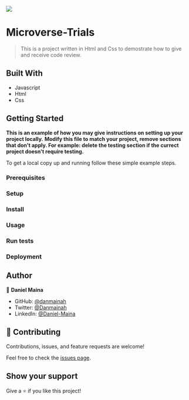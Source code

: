 ![](https://img.shields.io/badge/Microverse-blueviolet)

# Microverse-Trials

> This is a project written in Html and Css to demostrate how to give and receive code review.


## Built With

- Javascript
- Html 
- Css


## Getting Started

**This is an example of how you may give instructions on setting up your project locally.**
**Modify this file to match your project, remove sections that don't apply. For example: delete the testing section if the currect project doesn't require testing.**


To get a local copy up and running follow these simple example steps.

### Prerequisites

### Setup

### Install

### Usage

### Run tests

### Deployment



## Author

👤 **Daniel Maina**

- GitHub: [@danmainah](https://github.com/danmainah)
- Twitter: [@Danmainah](https://twitter.com/dan_mainah)
- LinkedIn: [@Daniel-Maina](www.linkedin.com/in/daniel-maina-315a38191)

## 🤝 Contributing

Contributions, issues, and feature requests are welcome!

Feel free to check the [issues page](https://github.com/danmainah/microverse-trials/issues).

## Show your support

Give a ⭐️ if you like this project!
